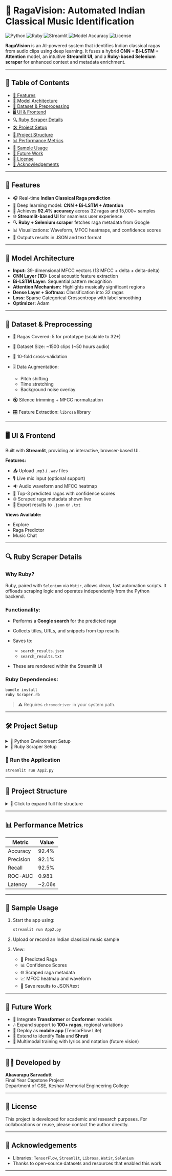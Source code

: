# 🎼 RagaVision: Automated Indian Classical Music Identification

![Python](https://img.shields.io/badge/Python-3.10-blue?logo=python)
![Ruby](https://img.shields.io/badge/Ruby-3.2-red?logo=ruby)
![Streamlit](https://img.shields.io/badge/UI-Streamlit-orange?logo=streamlit)
![Model Accuracy](https://img.shields.io/badge/Accuracy-92.4%25-success)
![License](https://img.shields.io/badge/License-Academic-blue)

**RagaVision** is an AI-powered system that identifies Indian classical ragas from audio clips using deep learning. It fuses a hybrid **CNN + Bi-LSTM + Attention** model, an intuitive **Streamlit UI**, and a **Ruby-based Selenium scraper** for enhanced context and metadata enrichment.

---

## 📌 Table of Contents

* [🚀 Features](#-features)
* [🧠 Model Architecture](#-model-architecture)
* [🎤 Dataset & Preprocessing](#-dataset--preprocessing)
* [🖥️ UI & Frontend](#-ui--frontend)
* [🔍 Ruby Scraper Details](#-ruby-scraper-details)
* [🛠️ Project Setup](#-project-setup)
* [📂 Project Structure](#-project-structure)
* [📊 Performance Metrics](#-performance-metrics)
* [🧪 Sample Usage](#-sample-usage)
* [🔭 Future Work](#-future-work)
* [📜 License](#-license)
* [🙌 Acknowledgements](#-acknowledgements)

---

## 🚀 Features

* 🎧 Real-time **Indian Classical Raga prediction**
* 🧠 Deep learning model: **CNN + Bi-LSTM + Attention**
* 🎯 Achieves **92.4% accuracy** across 32 ragas and 15,000+ samples
* 🌐 **Streamlit-based UI** for seamless user experience
* 🔍 **Ruby + Selenium scraper** fetches raga metadata from Google
* 📊 Visualizations: Waveform, MFCC heatmaps, and confidence scores
* 🧾 Outputs results in JSON and text format

---

## 🧠 Model Architecture

* **Input:** 39-dimensional MFCC vectors (13 MFCC + delta + delta-delta)
* **CNN Layer (1D):** Local acoustic feature extraction
* **Bi-LSTM Layer:** Sequential pattern recognition
* **Attention Mechanism:** Highlights musically significant regions
* **Dense Layer + Softmax:** Classification into 32 ragas
* **Loss:** Sparse Categorical Crossentropy with label smoothing
* **Optimizer:** Adam

---

## 🎤 Dataset & Preprocessing

* 🎼 Ragas Covered: 5 for prototype (scalable to 32+)
* 🧪 Dataset Size: \~1500 clips (\~50 hours audio)
* 🔁 10-fold cross-validation
* 🎚️ Data Augmentation:

  * Pitch shifting
  * Time stretching
  * Background noise overlay
* 🔇 Silence trimming + MFCC normalization
* 🎛️ Feature Extraction: `librosa` library

---

## 🖥️ UI & Frontend

Built with **Streamlit**, providing an interactive, browser-based UI.

**Features:**

* 📤 Upload `.mp3` / `.wav` files
* 🎙️ Live mic input (optional support)
* 🔉 Audio waveform and MFCC heatmap
* 🎼 Top-3 predicted ragas with confidence scores
* 🌐 Scraped raga metadata shown live
* 🧾 Export results to `.json` or `.txt`

**Views Available:**

* Explore
* Raga Predictor
* Music Chat

---

## 🔍 Ruby Scraper Details

### Why Ruby?

Ruby, paired with `Selenium` via `Watir`, allows clean, fast automation scripts. It offloads scraping logic and operates independently from the Python backend.

### Functionality:

* Performs a **Google search** for the predicted raga
* Collects titles, URLs, and snippets from top results
* Saves to:

  * `search_results.json`
  * `search_results.txt`
* These are rendered within the Streamlit UI

### Ruby Dependencies:

```bash
bundle install
ruby Scraper.rb
```

> ⚠️ Requires `chromedriver` in your system path.

---

## 🛠️ Project Setup

<details>
<summary>🐍 Python Environment Setup</summary>

```bash
git clone https://github.com/your_username/RagaVision.git
cd RagaVision

# Create virtual environment
python -m venv venv
source venv/bin/activate  # Windows: venv\Scripts\activate

# Install dependencies
pip install -r requirements.txt
```

</details>

<details>
<summary>💎 Ruby Scraper Setup</summary>

```bash
# Install gems
bundle install

# Run the Ruby scraper
ruby Scraper.rb
```

</details>

### 🚀 Run the Application

```bash
streamlit run App2.py
```

---

## 📂 Project Structure

<details>
<summary>📁 Click to expand full file structure</summary>

```
RagaVision/
├── App2.py                # Main Streamlit app controller
├── config.py              # Configuration variables
├── logic.py               # Audio handling & business logic
├── model_utils.py         # Load model, labels, scaler
├── raga_predictor.py      # MFCC feature extraction + prediction
├── ui.py / raga_ui.py     # UI layout & background logic
├── Scraper.rb             # Ruby + Selenium scraper
├── requirements.txt       # Python dependencies
├── Gemfile                # Ruby dependencies
├── data/
│   ├── search_results.json
│   ├── search_results.txt
│   └── scraper.log
├── models/
│   ├── raga_model.h5 / .keras
│   ├── label_classes.npy
│   └── scaler.pkl
├── static/
│   ├── Background_explore.png
│   ├── Background_chat.png
│   ├── styles.css
│   └── raga_icon.png
```

</details>

---

## 📊 Performance Metrics

| Metric    | Value   |
| --------- | ------- |
| Accuracy  | 92.4%   |
| Precision | 92.1%   |
| Recall    | 92.5%   |
| ROC-AUC   | 0.981   |
| Latency   | \~2.06s |

---

## 🧪 Sample Usage

1. Start the app using:

   ```bash
   streamlit run App2.py
   ```
2. Upload or record an Indian classical music sample
3. View:

   * 🎼 Predicted Raga
   * 📊 Confidence Scores
   * 🌐 Scraped raga metadata
   * 📈 MFCC heatmap and waveform
   * 💾 Save results to JSON/text

---

## 🔭 Future Work

* 🤖 Integrate **Transformer** or **Conformer** models
* 🎶 Expand support to **100+ ragas**, regional variations
* 📱 Deploy as **mobile app** (TensorFlow Lite)
* 🎼 Extend to identify **Tala** and **Shruti**
* 🧠 Multimodal training with lyrics and notation (future vision)

---

## 👨‍💻 Developed by

**Akavarapu Sarvadutt**  
Final Year Capstone Project  
Department of CSE, Keshav Memorial Engineering College

---

## 📜 License

This project is developed for academic and research purposes.
For collaborations or reuse, please contact the author directly.

---

## 🙌 Acknowledgements

* Libraries: `TensorFlow`, `Streamlit`, `Librosa`, `Watir`, `Selenium`
* Thanks to open-source datasets and resources that enabled this work

---


